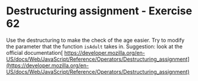 # Destructuring assignment - Exercise 62

Use the destructuring to make the check of the age easier. Try to modify the parameter that the function `isAdult` takes in.
Suggestion: look at the official documentation[ https://developer.mozilla.org/en-US/docs/Web/JavaScript/Reference/Operators/Destructuring_assignment](https://developer.mozilla.org/en-US/docs/Web/JavaScript/Reference/Operators/Destructuring_assignment)
